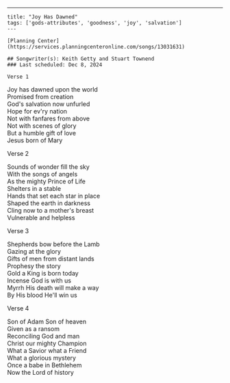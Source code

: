 ---
    title: "Joy Has Dawned"
    tags: ['gods-attributes', 'goodness', 'joy', 'salvation']
    ---

    [Planning Center](https://services.planningcenteronline.com/songs/13031631)

    ## Songwriter(s): Keith Getty and Stuart Townend
    ### Last scheduled: Dec 8, 2024          

    Verse 1  
  
Joy has dawned upon the world  
Promised from creation  
God's salvation now unfurled  
Hope for ev'ry nation  
Not with fanfares from above  
Not with scenes of glory  
But a humble gift of love  
Jesus born of Mary  
  
Verse 2  
  
Sounds of wonder fill the sky  
With the songs of angels  
As the mighty Prince of Life  
Shelters in a stable  
Hands that set each star in place  
Shaped the earth in darkness  
Cling now to a mother's breast  
Vulnerable and helpless  
  
Verse 3  
  
Shepherds bow before the Lamb  
Gazing at the glory  
Gifts of men from distant lands  
Prophesy the story  
Gold a King is born today  
Incense God is with us  
Myrrh His death will make a way  
By His blood He'll win us  
  
Verse 4  
  
Son of Adam Son of heaven  
Given as a ransom  
Reconciling God and man  
Christ our mighty Champion  
What a Savior what a Friend  
What a glorious mystery  
Once a babe in Bethlehem  
Now the Lord of history
    